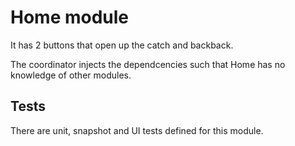 # Home module

It has 2 buttons that open up the catch and backback. 

The coordinator injects the dependcencies such that Home has no knowledge of other modules. 

## Tests

There are unit, snapshot and UI tests defined for this module. 
 
 
